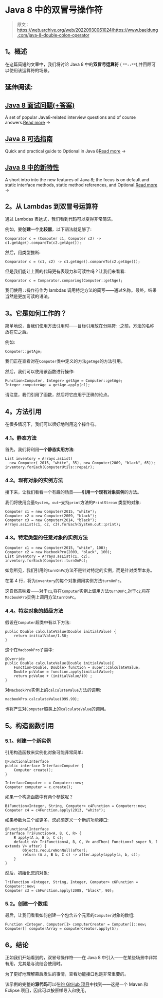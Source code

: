# Java 8 中的双冒号操作符

> 原文：<https://web.archive.org/web/20220930061024/https://www.baeldung.com/java-8-double-colon-operator>

## **1。概述**

在这篇简短的文章中，我们将讨论 Java 8 中的**双冒号运算符** ( `**::**`),并回顾可以使用该运算符的场景。

## 延伸阅读:

## [Java 8 面试问题(+答案)](/web/20220812064002/https://www.baeldung.com/java-8-interview-questions)

A set of popular Java8-related interview questions and of course answers.[Read more](/web/20220812064002/https://www.baeldung.com/java-8-interview-questions) →

## [Java 8 可选指南](/web/20220812064002/https://www.baeldung.com/java-optional)

Quick and practical guide to Optional in Java 8[Read more](/web/20220812064002/https://www.baeldung.com/java-optional) →

## [Java 8 中的新特性](/web/20220812064002/https://www.baeldung.com/java-8-new-features)

A short intro into the new features of Java 8; the focus is on default and static interface methods, static method references, and Optional.[Read more](/web/20220812064002/https://www.baeldung.com/java-8-new-features) →

## **2。从 Lambdas 到双冒号运算符**

通过 Lambdas 表达式，我们看到代码可以变得非常简洁。

例如，要**创建一个比较器**，以下语法就足够了:

```
Comparator c = (Computer c1, Computer c2) -> c1.getAge().compareTo(c2.getAge()); 
```

然后，用类型推断:

```
Comparator c = (c1, c2) -> c1.getAge().compareTo(c2.getAge());
```

但是我们能让上面的代码更有表现力和可读性吗？让我们来看看:

```
Comparator c = Comparator.comparing(Computer::getAge); 
```

我们使用`::`操作符作为 lambdas 调用特定方法的简写——通过名称。最终，结果当然是更加可读的语法。

## **3。它是如何工作的？**

简单地说，当我们使用方法引用时——目标引用放在分隔符`::`之前，方法的名称放在它之后。

例如:

```
Computer::getAge;
```

我们正在查看对在`Computer`类中定义的方法`getAge`的方法引用。

然后，我们可以使用该函数进行操作:

```
Function<Computer, Integer> getAge = Computer::getAge;
Integer computerAge = getAge.apply(c1); 
```

请注意，我们引用了函数，然后将它应用于正确的论点。

## **4。方法引用**

在很多情况下，我们可以很好地利用这个操作符。

### **4.1。静态方法**

首先，我们将利用**一个静态实用方法**:

```
List inventory = Arrays.asList(
  new Computer( 2015, "white", 35), new Computer(2009, "black", 65));
inventory.forEach(ComputerUtils::repair); 
```

### **4.2。现有对象的实例方法**

接下来，让我们看看一个有趣的场景——**引用一个现有对象实例**的方法。

我们将使用变量`System`。`out`–支持`print`方法的`PrintStream` 类型的对象:

```
Computer c1 = new Computer(2015, "white");
Computer c2 = new Computer(2009, "black");
Computer c3 = new Computer(2014, "black");
Arrays.asList(c1, c2, c3).forEach(System.out::print); 
```

### **4.3。特定类型的任意对象的实例方法**

```
Computer c1 = new Computer(2015, "white", 100);
Computer c2 = new MacbookPro(2009, "black", 100);
List inventory = Arrays.asList(c1, c2);
inventory.forEach(Computer::turnOnPc); 
```

如您所见，我们引用的`turnOnPc`方法不是针对特定的实例，而是针对类型本身。

在第 4 行，将为`inventory`的每个对象调用实例方法`turnOnPc`。

这自然意味着——对于`c1`,将在`Computer`实例上调用方法`turnOnPc`,对于`c2`,将在`MacbookPro`实例上调用方法`turnOnPc`。

### 4.4。特定对象的超级方法

假设在`Computer`超类中有以下方法:

```
public Double calculateValue(Double initialValue) {
    return initialValue/1.50;
} 
```

这个在`MacbookPro`子类中:

```
@Override
public Double calculateValue(Double initialValue){
    Function<Double, Double> function = super::calculateValue;
    Double pcValue = function.apply(initialValue);
    return pcValue + (initialValue/10) ;
} 
```

对`MacbookPro`实例上的`calculateValue`方法的调用:

```
macbookPro.calculateValue(999.99); 
```

也将产生对`Computer`超类上的`calculateValue`的调用。

## **5。构造函数引用**

### **5.1。创建一个新实例**

引用构造函数来实例化对象可能非常简单:

```
@FunctionalInterface
public interface InterfaceComputer {
    Computer create();
}

InterfaceComputer c = Computer::new;
Computer computer = c.create(); 
```

如果一个构造函数中有两个参数呢？

```
BiFunction<Integer, String, Computer> c4Function = Computer::new; 
Computer c4 = c4Function.apply(2013, "white"); 
```

如果参数为三个或更多，您必须定义一个新的功能接口:

```
@FunctionalInterface 
interface TriFunction<A, B, C, R> { 
    R apply(A a, B b, C c); 
    default <V> TriFunction<A, B, C, V> andThen( Function<? super R, ? extends V> after) { 
        Objects.requireNonNull(after); 
        return (A a, B b, C c) -> after.apply(apply(a, b, c)); 
    } 
} 
```

然后，初始化您的对象:

```
TriFunction <Integer, String, Integer, Computer> c6Function = Computer::new;
Computer c3 = c6Function.apply(2008, "black", 90); 
```

### 5.2。创建一个数组

最后，让我们看看如何创建一个包含五个元素的`Computer`对象的数组:

```
Function <Integer, Computer[]> computerCreator = Computer[]::new;
Computer[] computerArray = computerCreator.apply(5); 
```

## **6。结论**

正如我们开始看到的，双冒号操作符——在 Java 8 中引入——在某些场景中非常有用，尤其是与流结合使用时。

为了更好地理解幕后发生的事情，查看功能接口也是非常重要的。

该示例的完整的**源代码**可以在[的 GitHub 项目](https://web.archive.org/web/20220812064002/https://github.com/eugenp/tutorials/tree/master/core-java-modules/core-java-lambdas)中找到——这是一个 Maven 和 Eclipse 项目，因此可以按原样导入和使用。